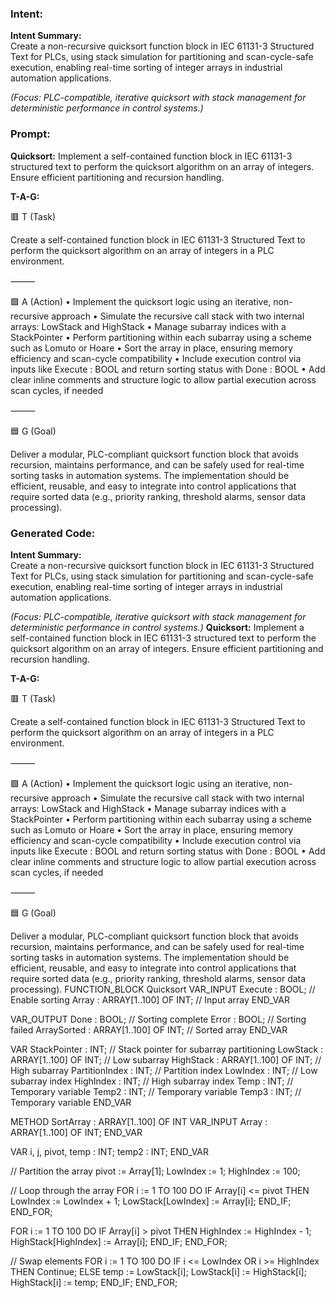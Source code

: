 ### Intent:
**Intent Summary:**  
Create a non-recursive quicksort function block in IEC 61131-3 Structured Text for PLCs, using stack simulation for partitioning and scan-cycle-safe execution, enabling real-time sorting of integer arrays in industrial automation applications.  

*(Focus: PLC-compatible, iterative quicksort with stack management for deterministic performance in control systems.)*

### Prompt:
**Quicksort:**
Implement a self-contained function block in IEC 61131-3 structured text to perform the quicksort algorithm on an array of integers. Ensure efficient partitioning and recursion handling.

**T-A-G:**

🟥 T (Task)

Create a self-contained function block in IEC 61131-3 Structured Text to perform the quicksort algorithm on an array of integers in a PLC environment.

⸻

🟩 A (Action)
	•	Implement the quicksort logic using an iterative, non-recursive approach
	•	Simulate the recursive call stack with two internal arrays: LowStack and HighStack
	•	Manage subarray indices with a StackPointer
	•	Perform partitioning within each subarray using a scheme such as Lomuto or Hoare
	•	Sort the array in place, ensuring memory efficiency and scan-cycle compatibility
	•	Include execution control via inputs like Execute : BOOL and return sorting status with Done : BOOL
	•	Add clear inline comments and structure logic to allow partial execution across scan cycles, if needed

⸻

🟦 G (Goal)

Deliver a modular, PLC-compliant quicksort function block that avoids recursion, maintains performance, and can be safely used for real-time sorting tasks in automation systems. The implementation should be efficient, reusable, and easy to integrate into control applications that require sorted data (e.g., priority ranking, threshold alarms, sensor data processing).

### Generated Code:
**Intent Summary:**  
Create a non-recursive quicksort function block in IEC 61131-3 Structured Text for PLCs, using stack simulation for partitioning and scan-cycle-safe execution, enabling real-time sorting of integer arrays in industrial automation applications.  

*(Focus: PLC-compatible, iterative quicksort with stack management for deterministic performance in control systems.)*
**Quicksort:**
Implement a self-contained function block in IEC 61131-3 structured text to perform the quicksort algorithm on an array of integers. Ensure efficient partitioning and recursion handling.

**T-A-G:**

🟥 T (Task)

Create a self-contained function block in IEC 61131-3 Structured Text to perform the quicksort algorithm on an array of integers in a PLC environment.

⸻

🟩 A (Action)
	•	Implement the quicksort logic using an iterative, non-recursive approach
	•	Simulate the recursive call stack with two internal arrays: LowStack and HighStack
	•	Manage subarray indices with a StackPointer
	•	Perform partitioning within each subarray using a scheme such as Lomuto or Hoare
	•	Sort the array in place, ensuring memory efficiency and scan-cycle compatibility
	•	Include execution control via inputs like Execute : BOOL and return sorting status with Done : BOOL
	•	Add clear inline comments and structure logic to allow partial execution across scan cycles, if needed

⸻

🟦 G (Goal)

Deliver a modular, PLC-compliant quicksort function block that avoids recursion, maintains performance, and can be safely used for real-time sorting tasks in automation systems. The implementation should be efficient, reusable, and easy to integrate into control applications that require sorted data (e.g., priority ranking, threshold alarms, sensor data processing).
FUNCTION_BLOCK Quicksort
VAR_INPUT
    Execute : BOOL; // Enable sorting
    Array : ARRAY[1..100] OF INT; // Input array
END_VAR

VAR_OUTPUT
    Done : BOOL; // Sorting complete
    Error : BOOL; // Sorting failed
    ArraySorted : ARRAY[1..100] OF INT; // Sorted array
END_VAR

VAR
    StackPointer : INT; // Stack pointer for subarray partitioning
    LowStack : ARRAY[1..100] OF INT; // Low subarray
    HighStack : ARRAY[1..100] OF INT; // High subarray
    PartitionIndex : INT; // Partition index
    LowIndex : INT; // Low subarray index
    HighIndex : INT; // High subarray index
    Temp : INT; // Temporary variable
    Temp2 : INT; // Temporary variable
    Temp3 : INT; // Temporary variable
END_VAR

METHOD SortArray : ARRAY[1..100] OF INT
VAR_INPUT
    Array : ARRAY[1..100] OF INT;
END_VAR

VAR
    i, j, pivot, temp : INT;
    temp2 : INT;
END_VAR

// Partition the array
pivot := Array[1];
LowIndex := 1;
HighIndex := 100;

// Loop through the array
FOR i := 1 TO 100 DO
    IF Array[i] <= pivot THEN
        LowIndex := LowIndex + 1;
        LowStack[LowIndex] := Array[i];
    END_IF;
END_FOR;

FOR i := 1 TO 100 DO
    IF Array[i] > pivot THEN
        HighIndex := HighIndex - 1;
        HighStack[HighIndex] := Array[i];
    END_IF;
END_FOR;

// Swap elements
FOR i := 1 TO 100 DO
    IF i <= LowIndex OR i >= HighIndex THEN
        Continue;
    ELSE
        temp := LowStack[i];
        LowStack[i] := HighStack[i];
        HighStack[i] := temp;
    END_IF;
END_FOR;
